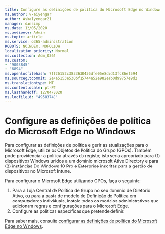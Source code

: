 ```yaml
---
title: Configure as definições de política do Microsoft Edge no Windows
ms.author: v-aiyengar
author: AshaIyengar21
manager: dansimp
ms.date: 12/05/2020
ms.audience: Admin
ms.topic: article
ms.service: o365-administration
ROBOTS: NOINDEX, NOFOLLOW
localization_priority: Normal
ms.collection: Adm_O365
ms.custom:
- "9003845"
- "6894"
ms.openlocfilehash: 7f626152c3833638436dfe05e8dcd13fc86ef594
ms.sourcegitcommit: 2e4a5153e530bf15744a52e982eeb0d99757e9d2
ms.translationtype: MT
ms.contentlocale: pt-PT
ms.lasthandoff: 12/04/2020
ms.locfileid: "49583741"
---
```

# <a name="configure-microsoft-edge-policy-settings-on-windows"></a>Configure as definições de política do Microsoft Edge no Windows

Para configurar as definições de política e gerir as atualizações para o Microsoft Edge, utilize os Objetos de Política do Grupo (GPOs). Também pode providenciar a política através do registo; isto seria apropriado para (1) dispositivos Windows unidos a um domínio microsoft Ative Directory e para (2) instâncias Do Windows 10 Pro e Enterprise inscritas para a gestão de dispositivos no Microsoft Intune.

Para configurar o Microsoft Edge utilizando GPOs, faça o seguinte:

1. Para a Loja Central de Política de Grupo no seu domínio de Diretório Ativo, ou para a pasta de modelo de Definição de Política em computadores individuais, instale todos os modelos administrativos que adicionam regras e configurações para o Microsoft Edge.
2. Configure as políticas específicas que pretende definir.

Para saber mais, consulte [configurar as definições de política do Microsoft Edge no Windows](https://go.microsoft.com/fwlink/?linkid=2135024).
